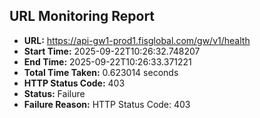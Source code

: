 ## URL Monitoring Report

- **URL:** https://api-gw1-prod1.fisglobal.com/gw/v1/health
- **Start Time:** 2025-09-22T10:26:32.748207
- **End Time:** 2025-09-22T10:26:33.371221
- **Total Time Taken:** 0.623014 seconds
- **HTTP Status Code:** 403
- **Status:** Failure
- **Failure Reason:** HTTP Status Code: 403
